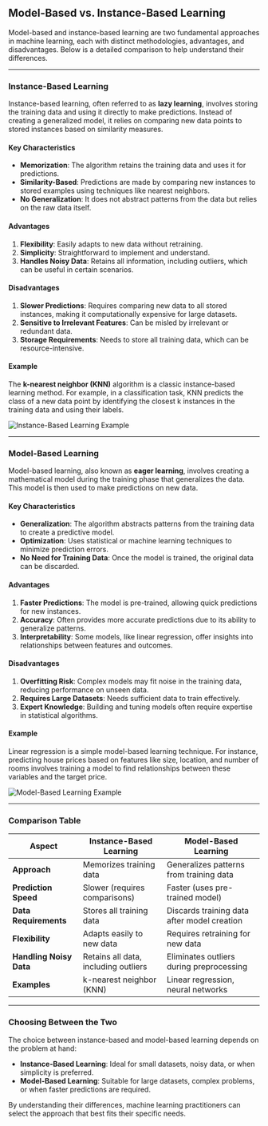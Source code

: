 ## **Model-Based vs. Instance-Based Learning**

Model-based and instance-based learning are two fundamental approaches in machine learning, each with distinct methodologies, advantages, and disadvantages. Below is a detailed comparison to help understand their differences.

---

### **Instance-Based Learning**
Instance-based learning, often referred to as **lazy learning**, involves storing the training data and using it directly to make predictions. Instead of creating a generalized model, it relies on comparing new data points to stored instances based on similarity measures.

#### **Key Characteristics**
- **Memorization**: The algorithm retains the training data and uses it for predictions.
- **Similarity-Based**: Predictions are made by comparing new instances to stored examples using techniques like nearest neighbors.
- **No Generalization**: It does not abstract patterns from the data but relies on the raw data itself.

#### **Advantages**
1. **Flexibility**: Easily adapts to new data without retraining.
2. **Simplicity**: Straightforward to implement and understand.
3. **Handles Noisy Data**: Retains all information, including outliers, which can be useful in certain scenarios.

#### **Disadvantages**
1. **Slower Predictions**: Requires comparing new data to all stored instances, making it computationally expensive for large datasets.
2. **Sensitive to Irrelevant Features**: Can be misled by irrelevant or redundant data.
3. **Storage Requirements**: Needs to store all training data, which can be resource-intensive.

#### **Example**
The **k-nearest neighbor (KNN)** algorithm is a classic instance-based learning method. For example, in a classification task, KNN predicts the class of a new data point by identifying the closest k instances in the training data and using their labels.

![Instance-Based Learning Example](https://miro.medium.com/v2/resize:fit:640/format:webp/1*ASOk6AI16TMABbcWnoZl4A.png)

---

### **Model-Based Learning**
Model-based learning, also known as **eager learning**, involves creating a mathematical model during the training phase that generalizes the data. This model is then used to make predictions on new data.

#### **Key Characteristics**
- **Generalization**: The algorithm abstracts patterns from the training data to create a predictive model.
- **Optimization**: Uses statistical or machine learning techniques to minimize prediction errors.
- **No Need for Training Data**: Once the model is trained, the original data can be discarded.

#### **Advantages**
1. **Faster Predictions**: The model is pre-trained, allowing quick predictions for new instances.
2. **Accuracy**: Often provides more accurate predictions due to its ability to generalize patterns.
3. **Interpretability**: Some models, like linear regression, offer insights into relationships between features and outcomes.

#### **Disadvantages**
1. **Overfitting Risk**: Complex models may fit noise in the training data, reducing performance on unseen data.
2. **Requires Large Datasets**: Needs sufficient data to train effectively.
3. **Expert Knowledge**: Building and tuning models often require expertise in statistical algorithms.

#### **Example**
Linear regression is a simple model-based learning technique. For instance, predicting house prices based on features like size, location, and number of rooms involves training a model to find relationships between these variables and the target price.

![Model-Based Learning Example](https://miro.medium.com/v2/resize:fit:640/format:webp/1*yXSPjsFDaZyFkCtkxRXRrA.png)

---

### **Comparison Table**

| **Aspect**               | **Instance-Based Learning**                     | **Model-Based Learning**                     |
|--------------------------|------------------------------------------------|---------------------------------------------|
| **Approach**             | Memorizes training data                        | Generalizes patterns from training data      |
| **Prediction Speed**     | Slower (requires comparisons)                  | Faster (uses pre-trained model)             |
| **Data Requirements**    | Stores all training data                       | Discards training data after model creation |
| **Flexibility**          | Adapts easily to new data                      | Requires retraining for new data            |
| **Handling Noisy Data**  | Retains all data, including outliers           | Eliminates outliers during preprocessing    |
| **Examples**             | k-nearest neighbor (KNN)                       | Linear regression, neural networks          |

---

### **Choosing Between the Two**
The choice between instance-based and model-based learning depends on the problem at hand:
- **Instance-Based Learning**: Ideal for small datasets, noisy data, or when simplicity is preferred.
- **Model-Based Learning**: Suitable for large datasets, complex problems, or when faster predictions are required.

By understanding their differences, machine learning practitioners can select the approach that best fits their specific needs.
